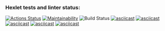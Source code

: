 ### Hexlet tests and linter status:
[![Actions Status](https://github.com/Evgeniy3/frontend-project-lvl1/workflows/hexlet-check/badge.svg)](https://github.com/Evgeniy3/frontend-project-lvl1/actions)
[![Maintainability](https://api.codeclimate.com/v1/badges/a99a88d28ad37a79dbf6/maintainability)](https://codeclimate.com/github/codeclimate/codeclimate/maintainability)
![Build Status](https://github.com/Evgeniy3/frontend-project-lvl1/actions/workflows/github-actions-demo.yml/badge.svg)
[![asciicast](https://asciinema.org/a/486279.svg)](https://asciinema.org/a/486279)
[![asciicast](https://asciinema.org/a/486659.svg)](https://asciinema.org/a/486659)
[![asciicast](https://asciinema.org/a/486975.svg)](https://asciinema.org/a/486975)
[![asciicast](https://asciinema.org/a/487986.svg)](https://asciinema.org/a/487986)
[![asciicast](https://asciinema.org/a/488079.svg)](https://asciinema.org/a/488079)